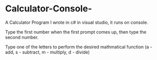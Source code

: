 # Calculator-Console-
A Calculator Program I wrote in c# in visual studio, it runs on console.

Type the first number when the first prompt comes up, then type the second number.

Type one of the letters to perform the desired mathmatical function (a - add, s - subtract, m - multiply, d - divide)
